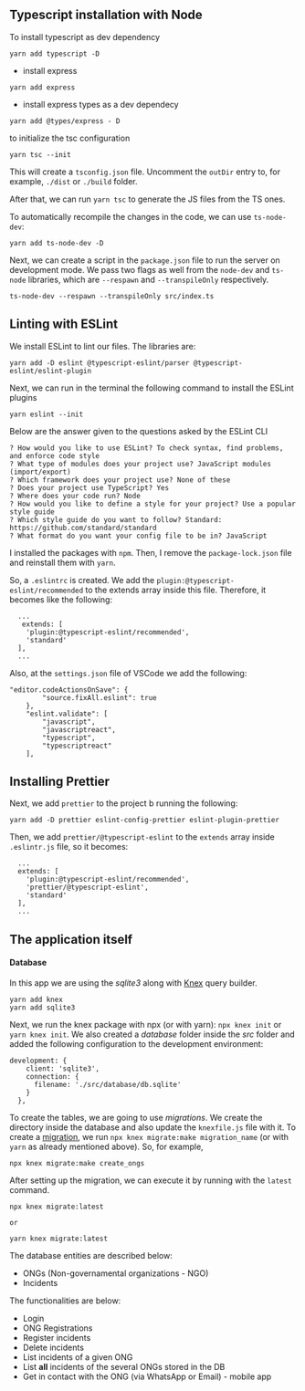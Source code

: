

## Typescript installation with Node

To install typescript as dev dependency
```
yarn add typescript -D
```
- install express
```
yarn add express
```
- install express types as a dev dependecy
```
yarn add @types/express - D
```

to initialize the tsc configuration
```
yarn tsc --init
```
This will create a `tsconfig.json` file. Uncomment the `outDir` entry to, for example, `./dist` or `./build` folder.

After that, we can run `yarn tsc` to generate the JS files from the TS ones.

To automatically recompile the changes in the code, we can use `ts-node-dev`:
```
yarn add ts-node-dev -D
```
Next, we can create a script in the `package.json` file to run the server on development mode. We pass two flags as well
from the `node-dev` and `ts-node` libraries, which are `--respawn` and `--transpileOnly` respectively.
```
ts-node-dev --respawn --transpileOnly src/index.ts
```


## Linting with ESLint
We install ESLint to lint our files. The libraries are:
```
yarn add -D eslint @typescript-eslint/parser @typescript-eslint/eslint-plugin
```
Next, we can run in the terminal the following command to install the ESLint plugins
```
yarn eslint --init
```
Below are the answer given to the questions asked by the ESLint CLI
```
? How would you like to use ESLint? To check syntax, find problems, and enforce code style
? What type of modules does your project use? JavaScript modules (import/export)
? Which framework does your project use? None of these
? Does your project use TypeScript? Yes
? Where does your code run? Node
? How would you like to define a style for your project? Use a popular style guide
? Which style guide do you want to follow? Standard: https://github.com/standard/standard
? What format do you want your config file to be in? JavaScript
```
I installed the packages with `npm`. Then, I remove the `package-lock.json` file and reinstall them with `yarn`.

So, a `.eslintrc` is created. We add the `plugin:@typescript-eslint/recommended` to the extends array inside this file. Therefore, it becomes like the following:
```
  ...
   extends: [
    'plugin:@typescript-eslint/recommended',
    'standard'
  ],
  ...
```
Also, at the `settings.json` file of VSCode we add the following: 
```
"editor.codeActionsOnSave": {
        "source.fixAll.eslint": true
    },
    "eslint.validate": [
        "javascript",
        "javascriptreact",
        "typescript",
        "typescriptreact"
    ],
```
## Installing Prettier
Next, we add `prettier` to the project b running the following:
```
yarn add -D prettier eslint-config-prettier eslint-plugin-prettier
```
Then, we add `prettier/@typescript-eslint` to the `extends` array inside `.eslintr.js` file, so it becomes:
```
  ...
  extends: [
    'plugin:@typescript-eslint/recommended',
    'prettier/@typescript-eslint',
    'standard'
  ],
  ...
```


## The application itself

#### Database
In this app we are using the _sqlite3_ along with [Knex](http://knexjs.org/) query builder.
```
yarn add knex
yarn add sqlite3
```
Next, we run the knex package with npx (or with yarn): `npx knex init` or `yarn knex init`. We also created a _database_
folder inside the _src_ folder and added the following configuration to the development environment:
```
development: {
    client: 'sqlite3',
    connection: {
      filename: './src/database/db.sqlite'
    }
  },
```

To create the tables, we are going to use _migrations_. We create the directory inside the database and also update the
`knexfile.js` file with it. To create a [migration](http://knexjs.org/#Migrations),
we run `npx knex migrate:make migration_name` (or with `yarn` as already mentioned above). So, for example,
```
npx knex migrate:make create_ongs
```
After setting up the migration, we can execute it by running with the `latest` command.
```
npx knex migrate:latest

or

yarn knex migrate:latest
```





The database entities are described below: 
- ONGs (Non-governamental organizations - NGO)
- Incidents

The functionalities are below:
- Login
- ONG Registrations
- Register incidents
- Delete incidents
- List incidents of a given ONG
- List **all** incidents of the several ONGs stored in the DB
- Get in contact with the ONG (via WhatsApp or Email) - mobile app









